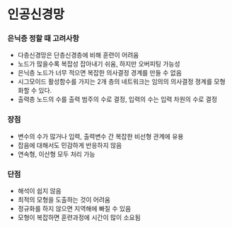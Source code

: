 # 인공신경망

### 은닉층 정할 때 고려사항

- 다층신경망은 단층신경층에 비해 훈련이 어려움
- 노드가 많을수록 복잡성 잡아내기 쉬움, 하지만 오버피팅 가능성
- 은닉층 노드가 너무 적으면 복잡한 의사결정 경계를 만들 수 없음
- 시그모이드 활성함수를 가지는 2개 층의 네트워크는 임의의 의사결정 졍계를 모형화할 수 있다. 
- 출력층 노드의 수를 출력 범주의 수로 결정, 입력의 수는 입력 차원의 수로 결정

### 장점

- 변수의 수가 많거나 입력, 출력변수 간 복잡한 비선형 관계에 유용
- 잡음에 대해서도 민감하게 반응하지 않음
- 연속형, 이산형 모두 처리 가능 

### 단점

- 해석이 쉽지 않음
- 최적의 모형을 도출하는 것이 어려움
- 정규화를 하지 않으면 지역해에 빠질 수 있음
- 모형이 복잡하면 훈련과정에 시간이 많이 소요됨 
